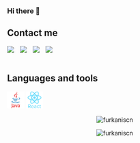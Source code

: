 ### Hi there 👋


## Contact me
<p>
  <a href="mailto:furkan.iscn@gmail.com"><img width="30px" align="left" src="https://cdn.jsdelivr.net/npm/simple-icons@v3/icons/gmail.svg" /></a>
  <a href="mailto:furkan.iscn@outlook.com.tr"><img width="30px" align="left" src="https://cdn.jsdelivr.net/npm/simple-icons@v3/icons/microsoftoutlook.svg" /></a>
  <a href="https://linkedin.com/in/furkaniscn/"><img width="30px" align="left" src="https://cdn.jsdelivr.net/npm/simple-icons@v3/icons/linkedin.svg" /></a>
  <a href="https://www.instagram.com/frkn_iscn/"><img width="30px" align="left" src="https://cdn.jsdelivr.net/npm/simple-icons@v3/icons/instagram.svg" /></a>

</p>

<br />
<br />

## Languages and tools
<p align="left">

  <img src="https://raw.githubusercontent.com/devicons/devicon/master/icons/java/java-original-wordmark.svg" width="40" height="40" />
  <img src="https://raw.githubusercontent.com/devicons/devicon/master/icons/react/react-original-wordmark.svg" width="40" height="40" />

</p>

<p align="center">
  <img align="center" src="https://github-readme-streak-stats.herokuapp.com/?user=furkaniscn" alt="furkaniscn" />
</p>

<p align="center">
  <img src="https://github-readme-stats.vercel.app/api/top-langs?username=furkaniscnn&show_icons=true&locale=en&layout=compact" alt="furkaniscn" />
</p>
